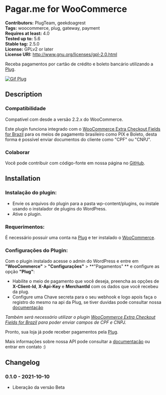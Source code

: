 # Pagar.me for WooCommerce #
**Contributors:** PlugTeam, geekdoagrest  
**Tags:** woocommerce, plug, gateway, payment  
**Requires at least:** 4.0  
**Tested up to:** 5.6  
**Stable tag:** 2.5.0  
**License:** GPLv2 or later  
**License URI:** http://www.gnu.org/licenses/gpl-2.0.html  

Receba pagamentos por cartão de crédito e boleto bancário utilizando a [Plug](https://www.plugpagamentos.com/?lang=en).

[![Gif Plug](https://static.wixstatic.com/media/656f2b_07e76b8231da4491880ac7a7981fb0ff~mv2.gif "Gif Plug")](https://www.plugpagamentos.com/ "Gif Plug")

## Description ##

### Compatibilidade ###

Compatível com desde a versão 2.2.x do WooCommerce.

Este plugin funciona integrado com o [WooCommerce Extra Checkout Fields for Brazil](http://wordpress.org/plugins/woocommerce-extra-checkout-fields-for-brazil/) para os meios de pagamento brasileiro como PIX e Boleto, desta forma é possível enviar documentos do cliente como "CPF" ou "CNPJ".

### Colaborar ###

Você pode contribuir com código-fonte em nossa página no [GitHub](https://github.com/plughacker/plug-woocommerce).

## Installation ##

### Instalação do plugin: ###

* Envie os arquivos do plugin para a pasta wp-content/plugins, ou instale usando o instalador de plugins do WordPress.
* Ative o plugin.

### Requerimentos: ###

É necessário possuir uma conta na [Plug](https://www.plugpagamentos.com/) e ter instalado o [WooCommerce](http://wordpress.org/plugins/woocommerce/).

### Configurações do Plugin: ###

Com o plugin instalado acesse o admin do WordPress e entre em **"WooCommerce"** > **"Configurações"** > **"Pagamentos" ** e configure as opção **"Plug"**:

- Habilite o meio de pagamento que você deseja, preencha as opções de **X-Client-Id**, **X-Api-Key** e **MerchantId** com os dados que você recebeu da plug.
- Configure uma Chave secreta para o seu webhook e logo apois faça o registro do mesmo na api da Plug, se tiver duvidas pode consultar nossa [documentação](https://docs.plugpagamentos.com/#section/Criacao-de-um-webhook)

*Também será necessário utilizar o plugin [WooCommerce Extra Checkout Fields for Brazil](http://wordpress.org/plugins/woocommerce-extra-checkout-fields-for-brazil/) para poder enviar campos de CPF e CNPJ.*

Pronto, sua loja já pode receber pagamentos pela [Plug](https://www.plugpagamentos.com/?lang=en).

Mais informações sobre nossa API pode consultar a [documentação](https://docs.plugpagamentos.com/) ou entrar em contato :)

## Changelog ##

### 0.1.0 - 2021-10-10 ###
 * Liberação da versão Beta